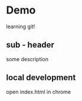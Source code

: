 # Demo

learning git!

## sub - header

some description

## local development

open index.html in chrome
